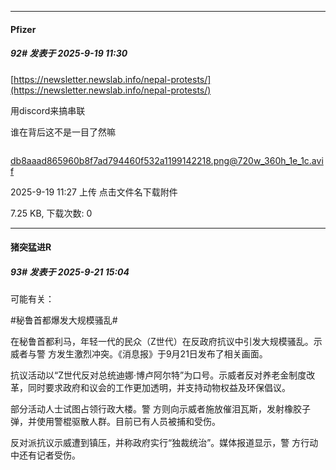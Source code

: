 ﻿
*****

####  Pfizer  
##### 92#       发表于 2025-9-19 11:30

[https://newsletter.newslab.info/nepal-protests/](https://newsletter.newslab.info/nepal-protests/)

用discord来搞串联

谁在背后这不是一目了然嘛

<img alt="" border="0" class="vm" src="https://static.stage1st.com/image/filetype/unknown.gif" referrerpolicy="no-referrer">

db8aaad865960b8f7ad794460f532a1199142218.png@720w_360h_1e_1c.avif

2025-9-19 11:27 上传
点击文件名下载附件

7.25 KB, 下载次数: 0


*****

####  猪突猛进R  
##### 93#       发表于 2025-9-21 15:04

可能有关：

#秘鲁首都爆发大规模骚乱#

在秘鲁首都利马，年轻一代的民众（Z世代）在反政府抗议中引发大规模骚乱。示威者与警 方发生激烈冲突。《消息报》于9月21日发布了相关画面。

抗议活动以“Z世代反对总统迪娜·博卢阿尔特”为口号。示威者反对养老金制度改革，同时要求政府和议会的工作更加透明，并支持动物权益及环保倡议。

部分活动人士试图占领行政大楼。警 方则向示威者施放催泪瓦斯，发射橡胶子弹，并使用警棍驱散人群。目前已有人员被捕和受伤。

反对派抗议示威遭到镇压，并称政府实行“独裁统治”。媒体报道显示，警 方行动中还有记者受伤。

